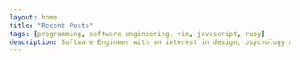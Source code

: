 ```yaml
---
layout: home
title: "Recent Posts"
tags: [programming, software engineering, vim, javascript, ruby]
description: Software Engineer with an interest in design, psychology and human-computer interaction.
---
```

